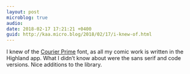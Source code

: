 ```yaml
---
layout: post
microblog: true
audio: 
date: 2018-02-17 17:21:21 +0400
guid: http://kaa.micro.blog/2018/02/17/i-knew-of.html
---
```

I knew of the [Courier Prime](https://quoteunquoteapps.com/courierprime/) font, as all my comic work is written in the Highland app. What I didn’t know about were the sans serif and code versions. Nice additions to the library. 

